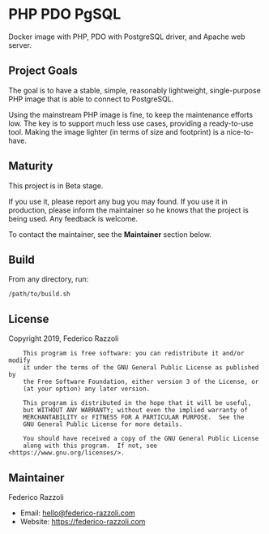 # PHP PDO PgSQL

Docker image with PHP, PDO with PostgreSQL driver, and Apache web server.

## Project Goals

The goal is to have a stable, simple, reasonably lightweight, single-purpose PHP
image that is able to connect to PostgreSQL.

Using the mainstream PHP image is fine, to keep the maintenance efforts low.
The key is to support much less use cases, providing a ready-to-use tool.
Making the image lighter (in terms of size and footprint) is a nice-to-have.

## Maturity

This project is in Beta stage.

If you use it, please report any bug you may found.
If you use it in production, please inform the maintainer so he knows that the 
project is being used.
Any feedback is welcome.

To contact the maintainer, see the **Maintainer** section below.

## Build

From any directory, run:

```
/path/to/build.sh
```

## License

Copyright 2019, Federico Razzoli

```
    This program is free software: you can redistribute it and/or modify
    it under the terms of the GNU General Public License as published by
    the Free Software Foundation, either version 3 of the License, or
    (at your option) any later version.

    This program is distributed in the hope that it will be useful,
    but WITHOUT ANY WARRANTY; without even the implied warranty of
    MERCHANTABILITY or FITNESS FOR A PARTICULAR PURPOSE.  See the
    GNU General Public License for more details.

    You should have received a copy of the GNU General Public License
    along with this program.  If not, see <https://www.gnu.org/licenses/>.
```

## Maintainer

Federico Razzoli
- Email: <hello@federico-razzoli.com>
- Website: https://federico-razzoli.com


